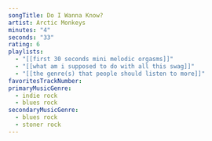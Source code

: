 ```yaml
---
songTitle: Do I Wanna Know?
artist: Arctic Monkeys
minutes: "4"
seconds: "33"
rating: 6
playlists:
  - "[[first 30 seconds mini melodic orgasms]]"
  - "[[what am i supposed to do with all this swag]]"
  - "[[the genre(s) that people should listen to more]]"
favoritesTrackNumber:
primaryMusicGenre:
  - indie rock
  - blues rock
secondaryMusicGenre:
  - blues rock
  - stoner rock
---
```

